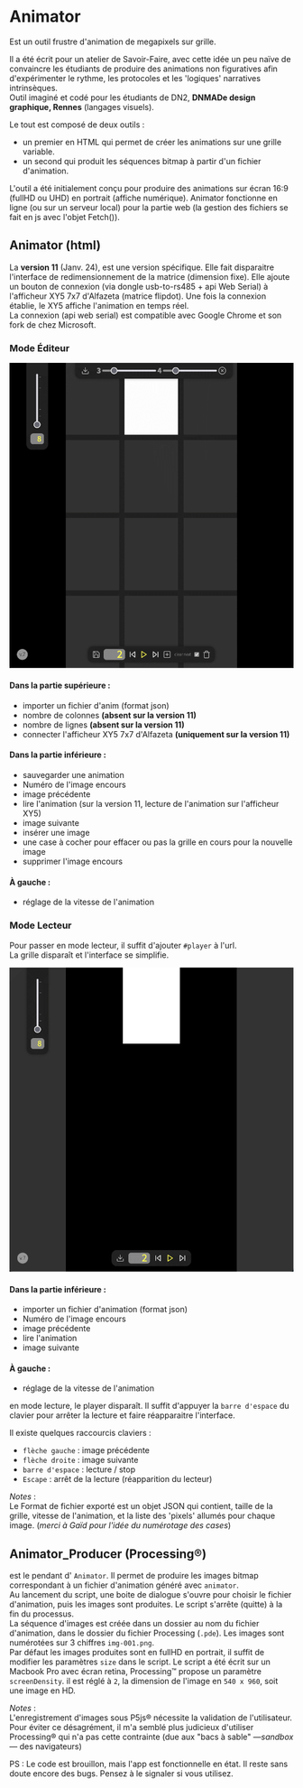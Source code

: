 # Animator
Est un outil frustre d'animation de megapixels sur grille.  

Il a été écrit pour un atelier de Savoir-Faire, avec cette idée un peu naïve de convaincre les étudiants de produire des animations non figuratives afin d'expérimenter le rythme, les protocoles et les 'logiques' narratives intrinsèques.  
Outil imaginé et codé pour les étudiants de DN2, **DNMADe design graphique, Rennes** (langages visuels).

Le tout est composé de deux outils :
- un premier en HTML qui permet de créer les animations sur une grille variable.
- un second qui produit les séquences bitmap à partir d'un fichier d'animation.

L'outil a été initialement conçu pour produire des animations sur écran 16:9 (fullHD ou UHD) en portrait (affiche numérique).
Animator fonctionne en ligne (ou sur un serveur local) pour la partie web (la gestion des fichiers se fait en js avec l'objet Fetch()).

## Animator (html)

La **version 11** (Janv. 24), est une version spécifique. Elle fait disparaitre l'interface de redimensionnement de la matrice (dimension fixe). Elle ajoute un bouton de connexion (via dongle usb-to-rs485 + api Web Serial) à l'afficheur XY5 7x7 d'Alfazeta (matrice flipdot). Une fois la connexion établie, le XY5 affiche l'animation en temps réel.  
La connexion (api web serial) est compatible avec Google Chrome et son fork de chez Microsoft.

### Mode Éditeur
![mode éditeur](./img/outil_editeur_v7.png)
#### Dans la partie supérieure :
- importer un fichier d'anim (format json)
- nombre de colonnes __(absent sur la version 11)__
- nombre de lignes __(absent sur la version 11)__
- connecter l'afficheur XY5 7x7 d'Alfazeta __(uniquement sur la version 11)__

#### Dans la partie inférieure : 
- sauvegarder une animation
- Numéro de l'image encours
- image précédente
- lire l'animation (sur la version 11, lecture de l'animation sur l'afficheur XY5)
- image suivante
- insérer une image
- une case à cocher pour effacer ou pas la grille en cours pour la nouvelle image
- supprimer l'image encours

#### À gauche :
- réglage de la vitesse de l'animation

### Mode Lecteur
Pour passer en mode lecteur, il suffit d'ajouter `#player` à l'url.  
La grille disparaît et l'interface se simplifie.  

![mode éditeur](./img/outil_player_v7.png)

#### Dans la partie inférieure : 
- importer un fichier d'animation (format json)
- Numéro de l'image encours
- image précédente
- lire l'animation
- image suivante

#### À gauche :
- réglage de la vitesse de l'animation

en mode lecture, le player disparaît. Il suffit d'appuyer la `barre d'espace` du clavier pour arrêter la lecture et faire réapparaitre l'interface.

Il existe quelques raccourcis claviers :
- `flèche gauche` : image précédente
- `flèche droite` : image suivante
- `barre d'espace` : lecture / stop
- `Escape` : arrêt de la lecture (réapparition du lecteur)

_Notes_ :  
Le Format de fichier exporté est un objet JSON qui contient, taille de la grille, vitesse de l'animation, et la liste des 'pixels' allumés pour chaque image. (_merci à Gaïd pour l'idée du numérotage des cases_)

## Animator_Producer (Processing®)
est le pendant d' `Animator`. Il permet de produire les images bitmap correspondant à un fichier d'animation généré avec `animator`.    
Au lancement du script, une boite de dialogue s'ouvre pour choisir le fichier d'animation, puis les images sont produites. Le script s'arrête (quitte) à la fin du processus.  
La séquence d'images est créée dans un dossier au nom du fichier d'animation, dans le dossier du fichier Processing (`.pde`). Les images sont numérotées sur 3 chiffres `img-001.png`.  
Par défaut les images produites sont en fullHD  en portrait, il suffit de modifier les paramètres `size` dans le script. Le script a été écrit sur un Macbook Pro avec écran retina, Processing™ propose un paramètre `screenDensity`. il est réglé à `2`, la dimension de l'image en `540 x 960`, soit une image en HD.   

_Notes_ :  
L'enregistrement d'images sous P5js® nécessite la validation de l'utilisateur. Pour éviter ce désagrément, il m'a semblé plus judicieux d'utiliser Processing® qui n'a pas cette contrainte (due aux "bacs à sable" —_sandbox_— des navigateurs)

PS : Le code est brouillon, mais l'app est fonctionnelle en état. Il reste sans doute encore des bugs. Pensez à le signaler si vous utilisez.
